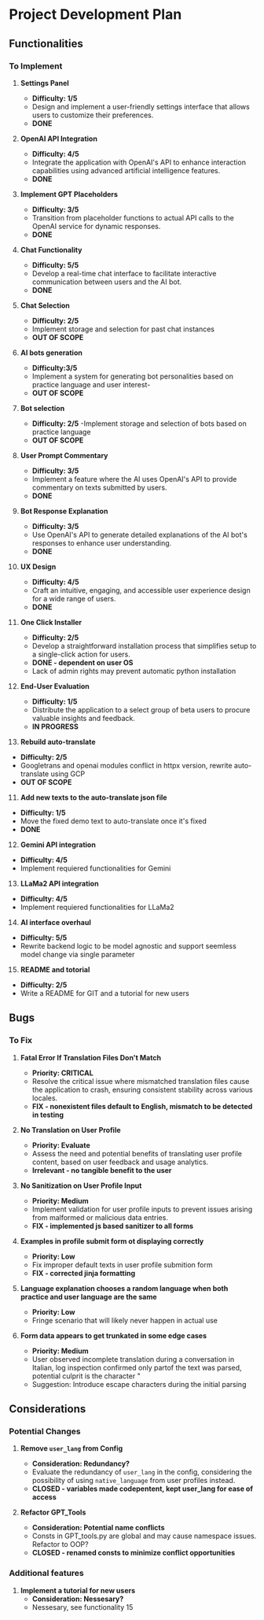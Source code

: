 # Project Development Plan

## Functionalities

### To Implement

1. **Settings Panel**
   - **Difficulty: 1/5**
   - Design and implement a user-friendly settings interface that allows users to customize their preferences.
   - **DONE**

2. **OpenAI API Integration**
   - **Difficulty: 4/5**
   - Integrate the application with OpenAI's API to enhance interaction capabilities using advanced artificial intelligence features.
   - **DONE**


3. **Implement GPT Placeholders**
   - **Difficulty: 3/5**
   - Transition from placeholder functions to actual API calls to the OpenAI service for dynamic responses.
   - **DONE**

4. **Chat Functionality**
   - **Difficulty: 5/5**
   - Develop a real-time chat interface to facilitate interactive communication between users and the AI bot.
   - **DONE**

5. **Chat Selection**
   - **Difficulty: 2/5**
   - Implement storage and selection for past chat instances
   - **OUT OF SCOPE**

6. **AI bots generation**
   - **Difficulty:3/5**
   - Implement a system for generating bot personalities based on practice language and user interest-
   - **OUT OF SCOPE**

6. **Bot selection**
   - **Difficulty: 2/5**
   -Implement storage and selection of bots based on practice language
   - **OUT OF SCOPE**

5. **User Prompt Commentary**
   - **Difficulty: 3/5**
   - Implement a feature where the AI uses OpenAI's API to provide commentary on texts submitted by users.
   - **DONE**

6. **Bot Response Explanation**
   - **Difficulty: 3/5**
   - Use OpenAI's API to generate detailed explanations of the AI bot's responses to enhance user understanding.
   - **DONE**

7. **UX Design**
   - **Difficulty: 4/5**
   - Craft an intuitive, engaging, and accessible user experience design for a wide range of users.
   - **DONE**

8. **One Click Installer**
   - **Difficulty: 2/5**
   - Develop a straightforward installation process that simplifies setup to a single-click action for users.
   - **DONE - dependent on user OS**
   - Lack of admin rights may prevent automatic python installation

9. **End-User Evaluation**
   - **Difficulty: 1/5**
   - Distribute the application to a select group of beta users to procure valuable insights and feedback.
   - **IN PROGRESS**

10. **Rebuild auto-translate**
   - **Difficulty: 2/5**
   - Googletrans and openai modules conflict in httpx version, rewrite auto-translate using GCP 
   - **OUT OF SCOPE**

11. **Add new texts to the auto-translate json file**
   - **Difficulty: 1/5**
   - Move the fixed demo text to auto-translate once it's fixed
   - **DONE**

12. **Gemini API integration**
   - **Difficulty: 4/5**
   - Implement requiered functionalities for Gemini


13. **LLaMa2 API integration**
   - **Difficulty: 4/5**
   - Implement requiered functionalities for LLaMa2


14. **AI interface overhaul**
   - **Difficulty: 5/5**
   - Rewrite backend logic to be model agnostic and support seemless model change via single parameter

15. **README and totorial**
   - **Difficulty: 2/5**
   - Write a README for GIT and a tutorial for new users

## Bugs

### To Fix

1. **Fatal Error If Translation Files Don't Match**
   - **Priority: CRITICAL**
   - Resolve the critical issue where mismatched translation files cause the application to crash, ensuring consistent stability across various locales.
   - **FIX - nonexistent files default to English, mismatch to be detected in testing**

2. **No Translation on User Profile**
   - **Priority: Evaluate**
   - Assess the need and potential benefits of translating user profile content, based on user feedback and usage analytics.
   - **Irrelevant - no tangible benefit to the user**

3. **No Sanitization on User Profile Input**
   - **Priority: Medium**
   - Implement validation for user profile inputs to prevent issues arising from malformed or malicious data entries.
   - **FIX - implemented js based sanitizer to all forms**

4. **Examples in profile submit form ot displaying correctly**
   - **Priority: Low**
   - Fix improper default texts in user profile submition form
   - **FIX - corrected jinja formatting**

5. **Language explanation chooses a random language when both practice and user language are the same**
   - **Priority: Low**
   - Fringe scenario that will likely never happen in actual use

6. **Form data appears to get trunkated in some edge cases**
   - **Priority: Medium**
   - User observed incomplete translation during a conversation in Italian, log inspection confirmed only partof the text was parsed, potential culprit is the character "
   - Suggestion: Introduce escape characters during the initial parsing

## Considerations

### Potential Changes

1. **Remove `user_lang` from Config**
   - **Consideration: Redundancy?**
   - Evaluate the redundancy of `user_lang` in the config, considering the possibility of using `native_language` from user profiles instead.
   - **CLOSED - variables made codepentent, kept user_lang for ease of access**

2. **Refactor GPT_Tools**
   - **Consideration: Potential name conflicts**
   - Consts in GPT_tools.py are global and may cause namespace issues. Refactor to OOP?
   - **CLOSED - renamed consts to minimize conflict opportunities**
   
### Additional features

1. **Implement a tutorial for new users**
	- **Consideration: Nessesary?**
	- Nessesary, see functionality 15